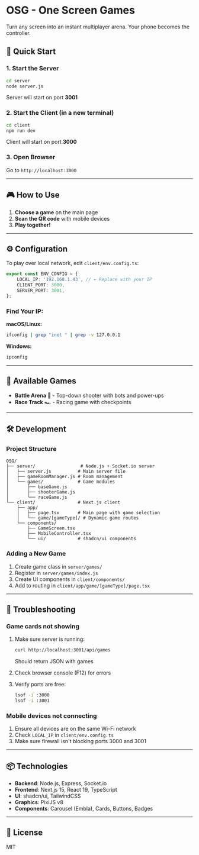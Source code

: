 # OSG - One Screen Games

Turn any screen into an instant multiplayer arena. Your phone becomes the controller.

## 🚀 Quick Start

### 1. Start the Server

```bash
cd server
node server.js
```

Server will start on port **3001**

### 2. Start the Client (in a new terminal)

```bash
cd client
npm run dev
```

Client will start on port **3000**

### 3. Open Browser

Go to `http://localhost:3000`

---

## 🎮 How to Use

1. **Choose a game** on the main page
2. **Scan the QR code** with mobile devices
3. **Play together!**

---

## ⚙️ Configuration

To play over local network, edit `client/env.config.ts`:

```typescript
export const ENV_CONFIG = {
	LOCAL_IP: '192.168.1.43', // ← Replace with your IP
	CLIENT_PORT: 3000,
	SERVER_PORT: 3001,
};
```

### Find Your IP:

**macOS/Linux:**

```bash
ifconfig | grep "inet " | grep -v 127.0.0.1
```

**Windows:**

```cmd
ipconfig
```

---

## 🎯 Available Games

- **Battle Arena** 🎯 - Top-down shooter with bots and power-ups
- **Race Track** 🏎️ - Racing game with checkpoints

---

## 🛠 Development

### Project Structure

```
OSG/
├── server/                 # Node.js + Socket.io server
│   ├── server.js          # Main server file
│   ├── gameRoomManager.js # Room management
│   └── games/             # Game modules
│       ├── baseGame.js
│       ├── shooterGame.js
│       └── raceGame.js
└── client/                # Next.js client
    ├── app/
    │   ├── page.tsx       # Main page with game selection
    │   └── game/[gameType]/ # Dynamic game routes
    └── components/
        ├── GameScreen.tsx
        ├── MobileController.tsx
        └── ui/            # shadcn/ui components
```

### Adding a New Game

1. Create game class in `server/games/`
2. Register in `server/games/index.js`
3. Create UI components in `client/components/`
4. Add to routing in `client/app/game/[gameType]/page.tsx`

---

## 🐛 Troubleshooting

### Game cards not showing

1. Make sure server is running:

   ```bash
   curl http://localhost:3001/api/games
   ```

   Should return JSON with games

2. Check browser console (F12) for errors

3. Verify ports are free:
   ```bash
   lsof -i :3000
   lsof -i :3001
   ```

### Mobile devices not connecting

1. Ensure all devices are on the same Wi-Fi network
2. Check `LOCAL_IP` in `client/env.config.ts`
3. Make sure firewall isn't blocking ports 3000 and 3001

---

## 📦 Technologies

- **Backend**: Node.js, Express, Socket.io
- **Frontend**: Next.js 15, React 19, TypeScript
- **UI**: shadcn/ui, TailwindCSS
- **Graphics**: PixiJS v8
- **Components**: Carousel (Embla), Cards, Buttons, Badges

---

## 📄 License

MIT
